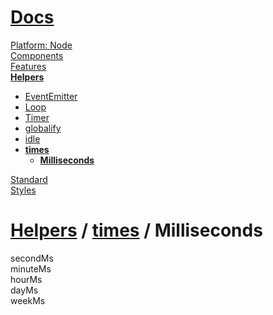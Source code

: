 <!--- This Milliseconds was auto-generated using "npx sky readme build" --> 

# [ Docs](/README.md)

[Platform: Node](..%2F..%2F..%2F%40node%2FPlatform%3A%20Node.md)   
[Components](..%2F..%2F..%2Fcomponents%2FComponents.md)   
[Features](..%2F..%2F..%2Ffeatures%2FFeatures.md)   
**[Helpers](..%2F..%2F..%2Fhelpers%2FHelpers.md)**   
* [EventEmitter](..%2F..%2F..%2Fhelpers%2FEventEmitter%2FEventEmitter.md)
* [Loop](..%2F..%2F..%2Fhelpers%2FLoop%2FLoop.md)
* [Timer](..%2F..%2F..%2Fhelpers%2FTimer%2FTimer.md)
* [globalify](..%2F..%2F..%2Fhelpers%2Fglobalify%2Fglobalify.md)
* [idle](..%2F..%2F..%2Fhelpers%2Fidle%2Fidle.md)
* **[times](..%2F..%2F..%2Fhelpers%2Ftimes%2Ftimes.md)**  
   * **[Milliseconds](..%2F..%2F..%2Fhelpers%2Ftimes%2Fmilliseconds%2FMilliseconds.md)**
  
[Standard](..%2F..%2F..%2Fstandard%2FStandard.md)   
[Styles](..%2F..%2F..%2Fstyles%2FStyles.md)   

# [Helpers](../../../helpers/Helpers.md) / [times](../../../helpers/times/times.md) / Milliseconds

secondMs  
minuteMs  
hourMs  
dayMs  
weekMs  